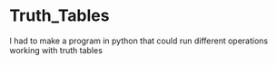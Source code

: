 # Truth_Tables
I had to make a program in python that could run different operations working with truth tables
